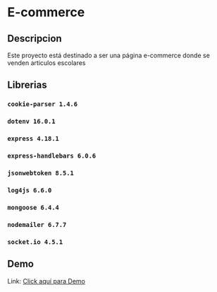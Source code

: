 # E-commerce

## Descripcion 

Este proyecto está destinado a ser una página e-commerce donde se venden articulos escolares

## Librerias

### `cookie-parser 1.4.6`
### `dotenv 16.0.1`
### `express 4.18.1`
### `express-handlebars 6.0.6`
### `jsonwebtoken 8.5.1`
### `log4js 6.6.0`
### `mongoose 6.4.4`
### `nodemailer 6.7.7`
### `socket.io 4.5.1`

## Demo

Link: [Click aquí para Demo](https://proyecto-backend-final-final.herokuapp.com/)
